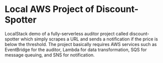 # Local AWS Project of Discount-Spotter

LocalStack demo of a fully-serverless auditor project called discount-spotter which simply scrapes a URL and sends a notification if the price is below the threshold. The project basically requires AWS services such as EventBridge for the auditor, Lambda for data transformation, SQS for message queuing, and SNS for notification.
